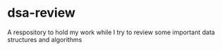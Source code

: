 # dsa-review
A respository to hold my work while I try to review some important data structures and algorithms
